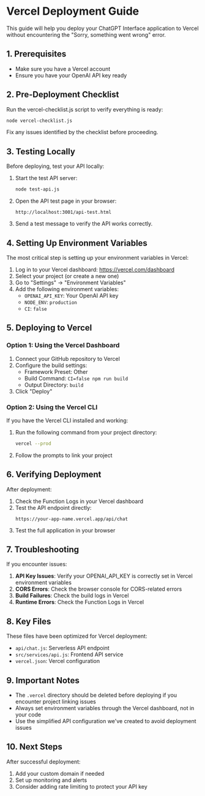 # Vercel Deployment Guide

This guide will help you deploy your ChatGPT Interface application to Vercel without encountering the "Sorry, something went wrong" error.

## 1. Prerequisites

- Make sure you have a Vercel account
- Ensure you have your OpenAI API key ready

## 2. Pre-Deployment Checklist

Run the vercel-checklist.js script to verify everything is ready:

```bash
node vercel-checklist.js
```

Fix any issues identified by the checklist before proceeding.

## 3. Testing Locally

Before deploying, test your API locally:

1. Start the test API server:
   ```bash
   node test-api.js
   ```

2. Open the API test page in your browser:
   ```
   http://localhost:3001/api-test.html
   ```

3. Send a test message to verify the API works correctly.

## 4. Setting Up Environment Variables

The most critical step is setting up your environment variables in Vercel:

1. Log in to your Vercel dashboard: https://vercel.com/dashboard
2. Select your project (or create a new one)
3. Go to "Settings" → "Environment Variables"
4. Add the following environment variables:
   - `OPENAI_API_KEY`: Your OpenAI API key
   - `NODE_ENV`: `production`
   - `CI`: `false`

## 5. Deploying to Vercel

### Option 1: Using the Vercel Dashboard

1. Connect your GitHub repository to Vercel
2. Configure the build settings:
   - Framework Preset: Other
   - Build Command: `CI=false npm run build`
   - Output Directory: `build`
3. Click "Deploy"

### Option 2: Using the Vercel CLI

If you have the Vercel CLI installed and working:

1. Run the following command from your project directory:
   ```bash
   vercel --prod
   ```

2. Follow the prompts to link your project

## 6. Verifying Deployment

After deployment:

1. Check the Function Logs in your Vercel dashboard
2. Test the API endpoint directly:
   ```
   https://your-app-name.vercel.app/api/chat
   ```
3. Test the full application in your browser

## 7. Troubleshooting

If you encounter issues:

1. **API Key Issues**: Verify your OPENAI_API_KEY is correctly set in Vercel environment variables
2. **CORS Errors**: Check the browser console for CORS-related errors
3. **Build Failures**: Check the build logs in Vercel
4. **Runtime Errors**: Check the Function Logs in Vercel

## 8. Key Files

These files have been optimized for Vercel deployment:

- `api/chat.js`: Serverless API endpoint
- `src/services/api.js`: Frontend API service
- `vercel.json`: Vercel configuration

## 9. Important Notes

- The `.vercel` directory should be deleted before deploying if you encounter project linking issues
- Always set environment variables through the Vercel dashboard, not in your code
- Use the simplified API configuration we've created to avoid deployment issues

## 10. Next Steps

After successful deployment:

1. Add your custom domain if needed
2. Set up monitoring and alerts
3. Consider adding rate limiting to protect your API key
